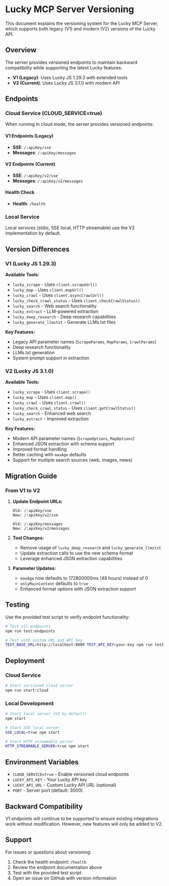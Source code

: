 # Lucky MCP Server Versioning

This document explains the versioning system for the Lucky MCP Server, which supports both legacy (V1) and modern (V2) versions of the Lucky API.

## Overview

The server provides versioned endpoints to maintain backward compatibility while supporting the latest Lucky features:

- **V1 (Legacy)**: Uses Lucky JS 1.29.3 with extended tools
- **V2 (Current)**: Uses Lucky JS 3.1.0 with modern API

## Endpoints

### Cloud Service (CLOUD_SERVICE=true)

When running in cloud mode, the server provides versioned endpoints:

#### V1 Endpoints (Legacy)
- **SSE**: `/:apiKey/sse`
- **Messages**: `/:apiKey/messages`

#### V2 Endpoints (Current)
- **SSE**: `/:apiKey/v2/sse`
- **Messages**: `/:apiKey/v2/messages`

#### Health Check
- **Health**: `/health`

### Local Service

Local services (stdio, SSE local, HTTP streamable) use the V2 implementation by default.

## Version Differences

### V1 (Lucky JS 1.29.3)
**Available Tools:**
- `lucky_scrape` - Uses `client.scrapeUrl()`
- `lucky_map` - Uses `client.mapUrl()`
- `lucky_crawl` - Uses `client.asyncCrawlUrl()`
- `lucky_check_crawl_status` - Uses `client.checkCrawlStatus()`
- `lucky_search` - Web search functionality
- `lucky_extract` - LLM-powered extraction
- `lucky_deep_research` - Deep research capabilities
- `lucky_generate_llmstxt` - Generate LLMs.txt files

**Key Features:**
- Legacy API parameter names (`ScrapeParams`, `MapParams`, `CrawlParams`)
- Deep research functionality
- LLMs.txt generation
- System prompt support in extraction

### V2 (Lucky JS 3.1.0)
**Available Tools:**
- `lucky_scrape` - Uses `client.scrape()`
- `lucky_map` - Uses `client.map()`
- `lucky_crawl` - Uses `client.crawl()`
- `lucky_check_crawl_status` - Uses `client.getCrawlStatus()`
- `lucky_search` - Enhanced web search
- `lucky_extract` - Improved extraction

**Key Features:**
- Modern API parameter names (`ScrapeOptions`, `MapOptions`)
- Enhanced JSON extraction with schema support
- Improved format handling
- Better caching with `maxAge` defaults
- Support for multiple search sources (web, images, news)

## Migration Guide

### From V1 to V2

1. **Update Endpoint URLs:**
   ```
   Old: /:apiKey/sse
   New: /:apiKey/v2/sse
   
   Old: /:apiKey/messages
   New: /:apiKey/v2/messages
   ```

2. **Tool Changes:**
   - Remove usage of `lucky_deep_research` and `lucky_generate_llmstxt`
   - Update extraction calls to use the new schema format
   - Leverage enhanced JSON extraction capabilities

3. **Parameter Updates:**
   - `maxAge` now defaults to 172800000ms (48 hours) instead of 0
   - `onlyMainContent` defaults to `true`
   - Enhanced format options with JSON extraction support

## Testing

Use the provided test script to verify endpoint functionality:

```bash
# Test all endpoints
npm run test:endpoints

# Test with custom URL and API key
TEST_BASE_URL=http://localhost:8080 TEST_API_KEY=your-key npm run test:endpoints
```

## Deployment

### Cloud Service
```bash
# Start versioned cloud server
npm run start:cloud
```

### Local Development
```bash
# Start local server (V2 by default)
npm start

# Start SSE local server
SSE_LOCAL=true npm start

# Start HTTP streamable server
HTTP_STREAMABLE_SERVER=true npm start
```

## Environment Variables

- `CLOUD_SERVICE=true` - Enable versioned cloud endpoints
- `LUCKY_API_KEY` - Your Lucky API key
- `LUCKY_API_URL` - Custom Lucky API URL (optional)
- `PORT` - Server port (default: 3000)

## Backward Compatibility

V1 endpoints will continue to be supported to ensure existing integrations work without modification. However, new features will only be added to V2.

## Support

For issues or questions about versioning:
1. Check the health endpoint: `/health`
2. Review the endpoint documentation above
3. Test with the provided test script
4. Open an issue on GitHub with version information
